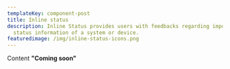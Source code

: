 ```yaml
---
templateKey: component-post
title: Inline status
description: Inline Status provides users with feedbacks regarding important
  status information of a system or device.
featuredimage: /img/inline-status-icons.png
---
```

C﻿ontent **"Coming soon"**